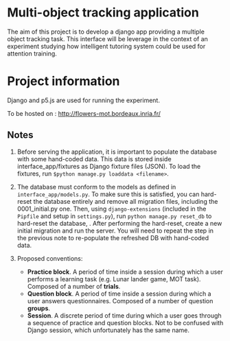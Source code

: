 # Multi-object tracking application

The aim of this project is to develop a django app providing a multiple object tracking task. This interface will be leverage in the context of an experiment studying how intelligent tutoring system could be used for attention training.

# Project information

Django and p5.js are used for running the experiment.

To be hosted on : http://flowers-mot.bordeaux.inria.fr/


## Notes

1. Before serving the application, it is important to populate the database with some hand-coded data. This data is stored inside interface_app/fixtures as Django fixture files (JSON). To load the fixtures, run `$python manage.py loaddata <filename>`.

2. The database must conform to the models as defined in `interface_app/models.py`. To make sure this is satisfied, you can hard-reset the database entirely and remove all migration files, including the 0001_initial.py one. Then, using `django-extensions` (included in the `Pipfile` and setup in `settings.py`), run `python manage.py reset_db` to hard-reset the database, . After performing the hard-reset, create a new initial migration and run the server. You will need to repeat the step in the previous note to re-populate the refreshed DB with hand-coded data.

3. Proposed conventions:
    - **Practice block**. A period of time inside a session during which a user performs a learning task (e.g. Lunar lander game, MOT task). Composed of a number of **trials**.
    - **Question block**. A period of time inside a session during which a user answers questionnaires. Composed of a number of question **groups**.
    - **Session**. A discrete period of time during which a user goes through a sequence of practice and question blocks. Not to be confused with Django session, which unfortunately has the same name.
